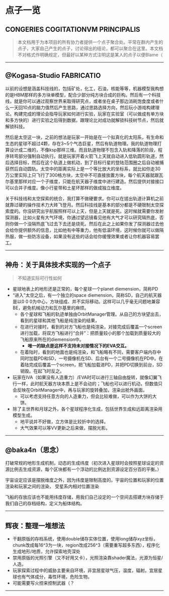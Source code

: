# 点子一览
## CONGERIES COGITATIONVM PRINCIPALIS

>本文档用于为本项目的所有协力者提供一个点子聚合处。平常在群内产生的点子，大家自己产生的点子，讨论得出的结论，都可以聚合在这里。本文档不对格式作明确规定，但最好以某种方式注明这是某人的点子以便Blame（

---

## @Kogasa-Studio FABRICATIO

以前的设想是涵盖科技线的，包括矿处，化工，石油，核能等等，机器模型我构想的是HBM那样的多方块单模型，配合少部分纯方块合成的巨构。然后有一个科技线，就是你可以通过观察世界来取得研究点，或者坐在桌子那边消耗饱食度或者什么一天回10点的脑力值然后产生思路，通过思路选择方向，然后玩小游戏构建理论。构建完成的理论会指导玩家如何进行实验，玩家在实验室（可以做成有单方块和多方快的）进行实验之后得到数据，跟理论比对成功就解锁科技树节点，然后就解锁科技。

然后是太空这一块，之前的想法是玩家一开始是在一个拟真化的太阳系，有生命和生态的星球不超过4颗，存在3~5个气态巨星，然后有轨道物理。我的轨道物理打算设计成二维的，不像ksp那样三维。而且轨道物理不包含入轨和降落的阶段，程序转弯部分强制自动执行。就是玩家开着火箭飞上天就自动进入低轨圆形轨道，然后选择目标，然后在这个轨道上做机动，到了目标行星的登陆范围圈之后自动被捕获然后自动圆轨。太空中的距离实际上是一个等比放大的坐标系，就比如你走30万公里实际上只飞行了300格方块，太空中不可直接放置方块，每个航天器就跟瓦尔基里那样对应一个子维度，只能在航天器子维度中进行建造。然后提供对接接口可以合并子维度。像小行星带和土星环那样的做成独立维度。

关于科技线和太空探索的统合，我打算不做硬要求。你可以在搓出轨道计算机之前就靠过硬的操作技术力大砖飞登月。然后科技线是基本的部分都是不硬限制太空探索度的。你没研究出宇航服照样可以上天，但是上天就是死。这时候就需要你发射探测器，比如火星有大气环境，你通过望远镜看见他有大气才可以研究隔热底，否则你做一个没隔热底飞过去下去还是烧死。然后在此之上如果你发了探测器过去他会给你提供额外的信息，比如他有中等重力，他有低温环境，这时候你就可以做隔热服，做一些防冻设备，如果没有这些的话会给你缓慢效果或者让你机器容易罢工。

---

## 神舟：关于具体技术实现的一个点子

> 不知道实际可行性如何

- 星球地表上的地形还是正常的，每个星球一个planet diemension，简称PD
- “进入”太空之后，有一个独立的space diemension，简称SD，自己的航天器是以0 0 0为中心，方块组成、并不实际移动。这样可以几乎毫无问题地兼容BE，避免机械动力和瓦尔基里的麻烦。
  - 各个星球和飞船的轨迹单独由OrbitManager管理。从自己的方块望出去，看到的星球和其他飞船是纯渲染的结果，
  - 在进行对接时，看到的对方飞船也是纯渲染，对接完成后覆盖一个screen进行加载，将双方飞船进行“合并”：把质量较小的那个加载到质量较大的飞船原来所在的diemension中。
    - **唯一的缺点是这样不支持未对接情况下的EVA交互。**
  - 在着陆时，看到的地面也是纯渲染，和飞船略有不同，需要客户端内存中同时加载PD和SD，一号摄像机在SD、后台有一个二号摄像机在PD中。在着陆完成后覆盖一个screen，把飞船加载进PD，并把PD切换到前台，SD销毁。在起飞时反之。
- 玩家在IVA（如果没有人造重力）/EVA时可以进行三轴自由旋转，就像幻翼飞行一样，此时航天器方块本质上是不会动的；飞船也可以进行机动，但数值只会反映在OrbitManager中，再与玩家的旋转叠加，渲染出舱外画面。
  - 可以考虑支持任意方向的人造重力，但会比较难做，可以作为大饼的大饼。
- 除了主世界和月球之外，各个星球程序化生成，包括世界生成和远距离渲染用模型生成。
  - 地平说并不好做，立方体是比较折中的选择。
  - 大气效果可以等VV更新之后来做，摆脱光影。

---

## @baka4n（思念）

打破常规的地形生成机制，动态的生成纬度（初次进入星球时会按照星球设定的资源比例去生成资源，每个区块都有一个浮动的比例达到资源设定百分百的平衡。）

宇宙设定应该是摆脱维度之外，因为纬度是限制高度的。宇宙的位置和玩家的位置渲染和玩家之间的渲染，
受星系内相对位置渲染

飞船的存放应该也不能用纬度存储，用我们自己设定的一个空间去搭建方块存储于我们自己的存档结构，定义为船体结构。

---

## 辉夜：整理一堆想法

- 干翻原版的存档系统，使用double储存实体位置，使用long储存xyz坐标，chunk改成每16^3为一块，region改成256^3（需要重写超多东西），程序化生成地形/地质，允许探索地壳深处
- 禁用原版的光照引擎（又不好用又卡），光照渲染靠shader魔法，光源为恒星/人造。
- 玩家探索过程中的威胁主要来自环境，非宜居星球气压，温度，辐射。宜居星球也有气体成分，毒性环境，危险生物。
- 可能需要写火控来控制武器（？

---
